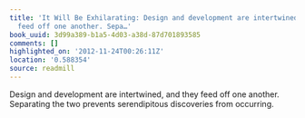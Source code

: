 ```yaml
---
title: 'It Will Be Exhilarating: Design and development are intertwined, and they
  feed off one another. Sepa…'
book_uuid: 3d99a389-b1a5-4d03-a38d-87d701893585
comments: []
highlighted_on: '2012-11-24T00:26:11Z'
location: '0.588354'
source: readmill
---
```


Design and development are intertwined, and they feed off one another. Separating the two prevents serendipitous discoveries from occurring.